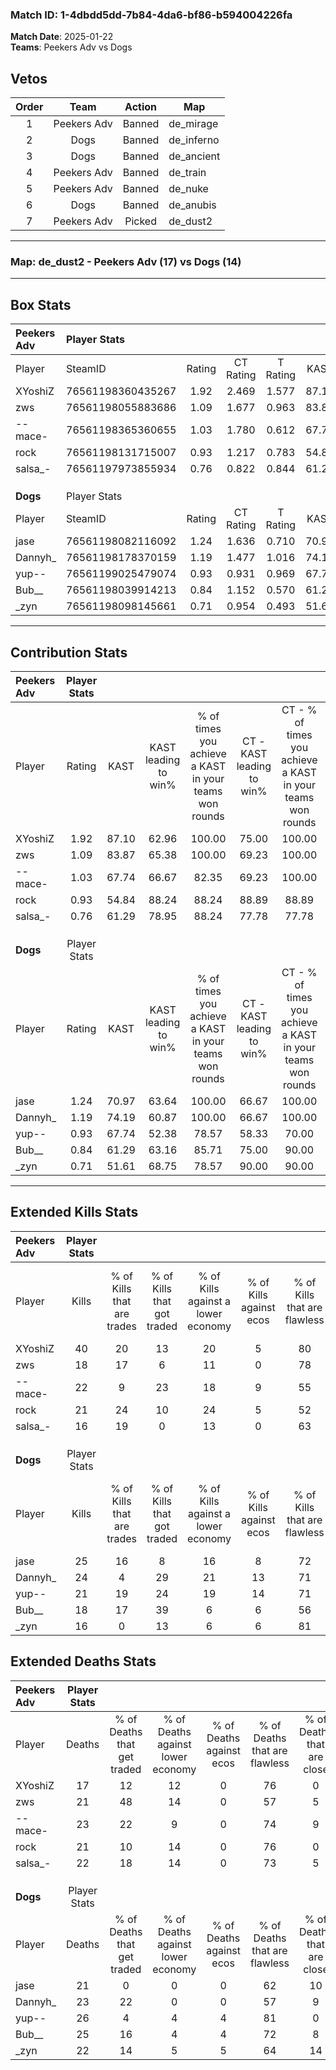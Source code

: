 ### Match ID: 1-4dbdd5dd-7b84-4da6-bf86-b594004226fa  
**Match Date**: 2025-01-22  
**Teams**: Peekers Adv vs Dogs  

## Vetos  

| Order | Team | Action | Map |
| :---: | :--: | :----: | --- |
| 1 | Peekers Adv | Banned | de_mirage |
| 2 | Dogs | Banned | de_inferno |
| 3 | Dogs | Banned | de_ancient |
| 4 | Peekers Adv | Banned | de_train |
| 5 | Peekers Adv | Banned | de_nuke |
| 6 | Dogs | Banned | de_anubis |
| 7 | Peekers Adv | Picked | de_dust2 |

---  

### **Map**: de_dust2 - Peekers Adv (17) vs Dogs (14)  
---  

## Box Stats  

| **Peekers Adv** | Player Stats      |        |           |          |       |       |       |         |        |      |     |
| :- | :- | :-: | :-: | :-: | :-: | :-: | :-: | :-: | :-: | :-: | :-: |
| Player          | SteamID           | Rating | CT Rating | T Rating | KAST  |  ADR  | Kills | Assists | Deaths | K/D  | HS% |
| XYoshiZ         | 76561198360435267 |  1.92  |   2.469   |  1.577   | 87.10 | 119.6 |  40   |    4    |   17   | 2.35 | 22  |
| zws             | 76561198055883686 |  1.09  |   1.677   |  0.963   | 83.87 | 74.2  |  18   |   12    |   21   | 0.86 | 61  |
| --mace-         | 76561198365360655 |  1.03  |   1.780   |  0.612   | 67.74 | 74.0  |  22   |    7    |   23   | 0.96 | 54  |
| rock            | 76561198131715007 |  0.93  |   1.217   |  0.783   | 54.84 | 68.1  |  21   |    8    |   21   | 1.00 | 38  |
| salsa_-         | 76561197973855934 |  0.76  |   0.822   |  0.844   | 61.29 | 52.5  |  16   |    6    |   22   | 0.73 | 50  |
|                 |                   |        |           |          |       |       |       |         |        |      |     |
|                 |                   |        |           |          |       |       |       |         |        |      |     |
|                 |                   |        |           |          |       |       |       |         |        |      |     |
| **Dogs**        | Player Stats      |        |           |          |       |       |       |         |        |      |     |
| Player          | SteamID           | Rating | CT Rating | T Rating | KAST  |  ADR  | Kills | Assists | Deaths | K/D  | HS% |
| jase            | 76561198082116092 |  1.24  |   1.636   |  0.710   | 70.97 | 92.6  |  25   |    8    |   21   | 1.19 | 52  |
| Dannyh_         | 76561198178370159 |  1.19  |   1.477   |  1.016   | 74.19 | 90.1  |  24   |    8    |   23   | 1.04 | 50  |
| yup--           | 76561199025479074 |  0.93  |   0.931   |  0.969   | 67.74 | 68.1  |  21   |    5    |   26   | 0.81 | 14  |
| Bub__           | 76561198039914213 |  0.84  |   1.152   |  0.570   | 61.29 | 71.3  |  18   |    9    |   25   | 0.72 | 44  |
| _zyn            | 76561198098145661 |  0.71  |   0.954   |  0.493   | 51.61 | 59.3  |  16   |    4    |   22   | 0.73 | 87  |
---  

## Contribution Stats  

| **Peekers Adv** | Player Stats |       |                      |                                                        |                           |                                                             |                          |                                                            |
| :- | :-: | :-: | :-: | :-: | :-: | :-: | :-: | :-: |
| Player          |    Rating    | KAST  | KAST leading to win% | % of times you achieve a KAST in your teams won rounds | CT - KAST leading to win% | CT - % of times you achieve a KAST in your teams won rounds | T - KAST leading to win% | T - % of times you achieve a KAST in your teams won rounds |
| XYoshiZ         |     1.92     | 87.10 |        62.96         |                         100.00                         |           75.00           |                           100.00                            |          53.33           |                           100.00                           |
| zws             |     1.09     | 83.87 |        65.38         |                         100.00                         |           69.23           |                           100.00                            |          61.54           |                           100.00                           |
| --mace-         |     1.03     | 67.74 |        66.67         |                         82.35                          |           69.23           |                           100.00                            |          62.50           |                           62.50                            |
| rock            |     0.93     | 54.84 |        88.24         |                         88.24                          |           88.89           |                            88.89                            |          87.50           |                           87.50                            |
| salsa_-         |     0.76     | 61.29 |        78.95         |                         88.24                          |           77.78           |                            77.78                            |          80.00           |                           100.00                           |
|                 |              |       |                      |                                                        |                           |                                                             |                          |                                                            |
|                 |              |       |                      |                                                        |                           |                                                             |                          |                                                            |
|                 |              |       |                      |                                                        |                           |                                                             |                          |                                                            |
| **Dogs**        | Player Stats |       |                      |                                                        |                           |                                                             |                          |                                                            |
| Player          |    Rating    | KAST  | KAST leading to win% | % of times you achieve a KAST in your teams won rounds | CT - KAST leading to win% | CT - % of times you achieve a KAST in your teams won rounds | T - KAST leading to win% | T - % of times you achieve a KAST in your teams won rounds |
| jase            |     1.24     | 70.97 |        63.64         |                         100.00                         |           66.67           |                           100.00                            |          57.14           |                           100.00                           |
| Dannyh_         |     1.19     | 74.19 |        60.87         |                         100.00                         |           66.67           |                           100.00                            |          50.00           |                           100.00                           |
| yup--           |     0.93     | 67.74 |        52.38         |                         78.57                          |           58.33           |                            70.00                            |          44.44           |                           100.00                           |
| Bub__           |     0.84     | 61.29 |        63.16         |                         85.71                          |           75.00           |                            90.00                            |          42.86           |                           75.00                            |
| _zyn            |     0.71     | 51.61 |        68.75         |                         78.57                          |           90.00           |                            90.00                            |          33.33           |                           50.00                            |
---  

## Extended Kills Stats  

| **Peekers Adv** | Player Stats |                            |                            |                                    |                         |                              |                                 |                                       |                    |           |
| :- | :-: | :-: | :-: | :-: | :-: | :-: | :-: | :-: | :-: | :-: |
| Player          |    Kills     | % of Kills that are trades | % of Kills that got traded | % of Kills against a lower economy | % of Kills against ecos | % of Kills that are flawless | % of Kills that are close duels | % of Kills that are assisted by flash | Pistol Round Kills | AWP Kills |
| XYoshiZ         |      40      |             20             |             13             |                 20                 |            5            |              80              |                8                |                  13                   |         29         |     1     |
| zws             |      18      |             17             |             6              |                 11                 |            0            |              78              |                6                |                   0                   |         2          |     0     |
| --mace-         |      22      |             9              |             23             |                 18                 |            9            |              55              |                5                |                   5                   |         0          |     2     |
| rock            |      21      |             24             |             10             |                 24                 |            5            |              52              |                5                |                   0                   |         0          |     1     |
| salsa_-         |      16      |             19             |             0              |                 13                 |            0            |              63              |               19                |                   0                   |         0          |     1     |
|                 |              |                            |                            |                                    |                         |                              |                                 |                                       |                    |           |
|                 |              |                            |                            |                                    |                         |                              |                                 |                                       |                    |           |
|                 |              |                            |                            |                                    |                         |                              |                                 |                                       |                    |           |
| **Dogs**        | Player Stats |                            |                            |                                    |                         |                              |                                 |                                       |                    |           |
| Player          |    Kills     | % of Kills that are trades | % of Kills that got traded | % of Kills against a lower economy | % of Kills against ecos | % of Kills that are flawless | % of Kills that are close duels | % of Kills that are assisted by flash | Pistol Round Kills | AWP Kills |
| jase            |      25      |             16             |             8              |                 16                 |            8            |              72              |                8                |                   0                   |         0          |     1     |
| Dannyh_         |      24      |             4              |             29             |                 21                 |           13            |              71              |                0                |                   4                   |         2          |     2     |
| yup--           |      21      |             19             |             24             |                 19                 |           14            |              71              |                5                |                   0                   |         12         |     3     |
| Bub__           |      18      |             17             |             39             |                 6                  |            6            |              56              |                6                |                   0                   |         2          |     4     |
| _zyn            |      16      |             0              |             13             |                 6                  |            6            |              81              |                0                |                  25                   |         0          |     0     |
## Extended Deaths Stats  

| **Peekers Adv** | Player Stats |                             |                                   |                          |                               |                            |                           |               |
| :- | :-: | :-: | :-: | :-: | :-: | :-: | :-: | :-: |
| Player          |    Deaths    | % of Deaths that get traded | % of Deaths against lower economy | % of Deaths against ecos | % of Deaths that are flawless | % of Deaths that are close | % of Deaths while blinded | Deaths to AWP |
| XYoshiZ         |      17      |             12              |                12                 |            0             |              76               |             0              |             0             |       3       |
| zws             |      21      |             48              |                14                 |            0             |              57               |             5              |            10             |       2       |
| --mace-         |      23      |             22              |                 9                 |            0             |              74               |             9              |             0             |       6       |
| rock            |      21      |             10              |                14                 |            0             |              76               |             0              |             5             |       2       |
| salsa_-         |      22      |             18              |                14                 |            0             |              73               |             5              |             9             |       3       |
|                 |              |                             |                                   |                          |                               |                            |                           |               |
|                 |              |                             |                                   |                          |                               |                            |                           |               |
|                 |              |                             |                                   |                          |                               |                            |                           |               |
| **Dogs**        | Player Stats |                             |                                   |                          |                               |                            |                           |               |
| Player          |    Deaths    | % of Deaths that get traded | % of Deaths against lower economy | % of Deaths against ecos | % of Deaths that are flawless | % of Deaths that are close | % of Deaths while blinded | Deaths to AWP |
| jase            |      21      |              0              |                 0                 |            0             |              62               |             10             |             5             |       5       |
| Dannyh_         |      23      |             22              |                 0                 |            0             |              57               |             9              |             0             |       5       |
| yup--           |      26      |              4              |                 4                 |            4             |              81               |             0              |             8             |       7       |
| Bub__           |      25      |             16              |                 4                 |            4             |              72               |             8              |             4             |       7       |
| _zyn            |      22      |             14              |                 5                 |            5             |              64               |             14             |             9             |       7       |
